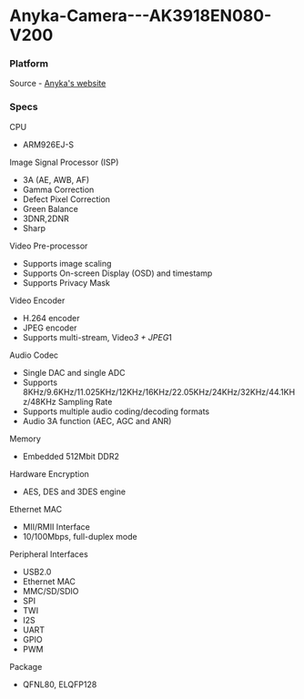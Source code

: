 # Anyka-Camera---AK3918EN080-V200

### Platform
Source - [Anyka's website](http://www.anyka.com/en/productInfo.aspx?id=121)

### Specs
CPU
* ARM926EJ-S

Image Signal Processor (ISP)
* 3A (AE, AWB, AF)
* Gamma Correction
* Defect Pixel Correction
* Green Balance
* 3DNR,2DNR
* Sharp

Video Pre-processor
* Supports image scaling
* Supports On-screen Display (OSD) and timestamp
* Supports Privacy Mask

Video Encoder
* H.264 encoder
* JPEG encoder
* Supports multi-stream, Video*3 + JPEG*1

Audio Codec
* Single DAC and single ADC
* Supports 8KHz/9.6KHz/11.025KHz/12KHz/16KHz/22.05KHz/24KHz/32KHz/44.1KHz/48KHz Sampling Rate
* Supports multiple audio coding/decoding formats
* Audio 3A function (AEC, AGC and ANR)

Memory
* Embedded 512Mbit DDR2

Hardware Encryption
* AES, DES and 3DES engine

Ethernet MAC
* MII/RMII Interface
* 10/100Mbps, full-duplex mode

Peripheral Interfaces 	
* USB2.0
* Ethernet MAC
* MMC/SD/SDIO
* SPI
* TWI
* I2S
* UART
* GPIO
* PWM

Package
* QFNL80, ELQFP128
